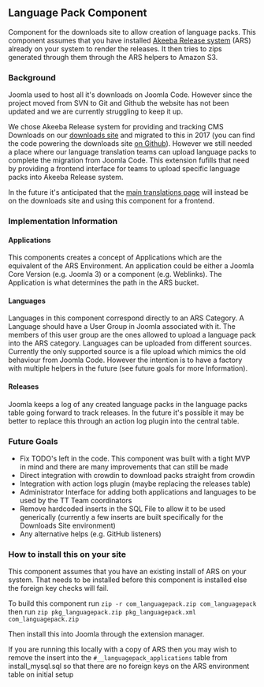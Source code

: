 ## Language Pack Component
Component for the downloads site to allow creation of language packs. This component assumes that you have installed
[Akeeba Release system](https://github.com/akeeba/release-system) (ARS) already on your system to render the releases.
It then tries to zips generated through them through the ARS helpers to Amazon S3.

### Background
Joomla used to host all it's downloads on Joomla Code. However since the project moved from SVN to Git and Github the
website has not been updated and we are currently struggling to keep it up.

We chose Akeeba Release system for providing and tracking CMS Downloads on our [downloads site](https://downloads.joomla.org)
and migrated to this in 2017 (you can find the code powering the downloads site [on Github](https://github.com/joomla/downloads.joomla.org)).
However we still needed a place where our language translation teams can upload language packs to complete the migration
from Joomla Code. This extension fufills that need by providing a frontend interface for teams to upload specific
language packs into Akeeba Release system.

In the future it's anticipated that the [main translations page](https://community.joomla.org/translations.html) will
instead be on the downloads site and using this component for a frontend. 

### Implementation Information
#### Applications
This components creates a concept of Applications which are the equivalent of the ARS Environment. An application could
be either a Joomla Core Version (e.g. Joomla 3) or a component (e.g. Weblinks). The Application is what determines the
path in the ARS bucket.

#### Languages
Languages in this component correspond directly to an ARS Category. A Language should have a User Group in Joomla
associated with it. The members of this user group are the ones allowed to upload a language pack into the ARS category.
Languages can be uploaded from different sources. Currently the only supported source is a file upload which mimics
the old behaviour from Joomla Code. However the intention is to have a factory with multiple helpers in the future
(see future goals for more Information).

#### Releases
Joomla keeps a log of any created language packs in the language packs table going forward to track releases. In the
future it's possible it may be better to replace this through an action log plugin into the central table.

### Future Goals
- Fix TODO's left in the code. This component was built with a tight MVP in mind and there are many improvements that
can still be made
- Direct integration with crowdin to download packs straight from crowdin
- Integration with action logs plugin (maybe replacing the releases table)
- Administrator Interface for adding both applications and languages to be used by the TT Team coordinators
- Remove hardcoded inserts in the SQL File to allow it to be used generically (currently a few inserts are built
specifically for the Downloads Site environment)
- Any alternative helps (e.g. GitHub listeners)

### How to install this on your site
This component assumes that you have an existing install of ARS on your system. That needs to be installed before
this component is installed else the foreign key checks will fail.

To build this component run `zip -r com_languagepack.zip com_languagepack` then run
`zip pkg_languagepack.zip pkg_languagepack.xml com_languagepack.zip`

Then install this into Joomla through the extension manager.

If you are running this locally with a copy of ARS then you may wish to remove the insert into the `#__languagepack_applications`
table from install_mysql.sql so that there are no foreign keys on the ARS environment table on initial setup
